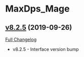 # MaxDps_Mage

## [v8.2.5](https://github.com/kaminaris/MaxDps-Mage/tree/v8.2.5) (2019-09-26)
[Full Changelog](https://github.com/kaminaris/MaxDps-Mage/compare/v8.2.1...v8.2.5)

- v8.2.5 - Interface version bump  
